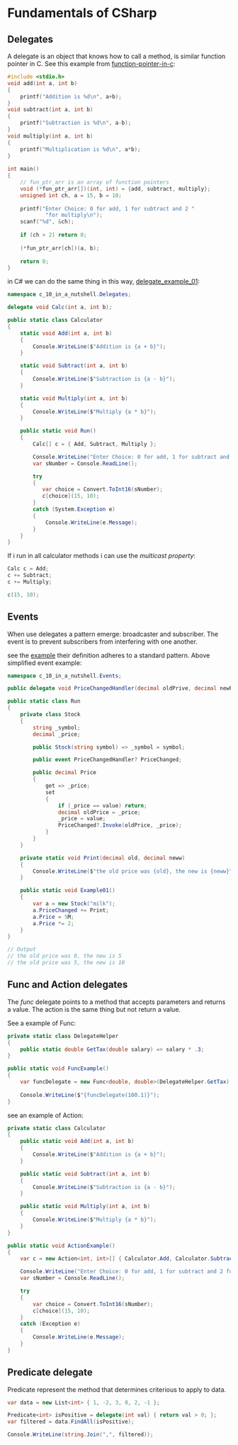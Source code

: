 # Fundamentals of CSharp

## Delegates

A delegate is an object that knows how to call a method, is similar function pointer in C. See this example from [function-pointer-in-c]( https://www.geeksforgeeks.org/function-pointer-in-c):

```c
#include <stdio.h> 
void add(int a, int b) 
{ 
    printf("Addition is %d\n", a+b); 
} 
void subtract(int a, int b) 
{ 
    printf("Subtraction is %d\n", a-b); 
} 
void multiply(int a, int b) 
{ 
    printf("Multiplication is %d\n", a*b); 
} 
  
int main() 
{ 
    // fun_ptr_arr is an array of function pointers 
    void (*fun_ptr_arr[])(int, int) = {add, subtract, multiply}; 
    unsigned int ch, a = 15, b = 10; 
  
    printf("Enter Choice: 0 for add, 1 for subtract and 2 "
            "for multiply\n"); 
    scanf("%d", &ch); 
  
    if (ch > 2) return 0; 
  
    (*fun_ptr_arr[ch])(a, b); 
  
    return 0; 
}
```

in C# we can do the same thing in this way, [delegate_example_01](delegates.cs):

```csharp
namespace c_10_in_a_nutshell.Delegates;

delegate void Calc(int a, int b);

public static class Calculator
{
    static void Add(int a, int b)
    {
        Console.WriteLine($"Addition is {a + b}");
    }

    static void Subtract(int a, int b)
    {
        Console.WriteLine($"Subtraction is {a - b}");
    }

    static void Multiply(int a, int b)
    {
        Console.WriteLine($"Multiply {a * b}");
    }

    public static void Run()
    {
        Calc[] c = { Add, Subtract, Multiply };

        Console.WriteLine("Enter Choice: 0 for add, 1 for subtract and 2 for multiply");
        var sNumber = Console.ReadLine();

        try
        {
           var choice = Convert.ToInt16(sNumber);
           c[choice](15, 10);
        }
        catch (System.Exception e)
        {
            Console.WriteLine(e.Message);            
        }
    }
}
```

If i run in all calculator methods i can use the *multicast property*: 

```csharp
Calc c = Add;
c += Subtract;
c += Multiply;

c(15, 10);
```

## Events

When use delegates a pattern emerge: broadcaster and subscriber. The event is to prevent subscribers from interfering with one another.

see the [example](events) their definition adheres to a standard pattern. Above simplified event example:

```csharp
namespace c_10_in_a_nutshell.Events;

public delegate void PriceChangedHandler(decimal oldPrive, decimal newPrice);

public static class Run
{
    private class Stock
    {
        string _symbol;
        decimal _price;

        public Stock(string symbol) => _symbol = symbol;

        public event PriceChangedHandler? PriceChanged;

        public decimal Price
        {
            get => _price;
            set
            {
                if (_price == value) return;
                decimal oldPrice = _price;
                _price = value;
                PriceChanged?.Invoke(oldPrice, _price);
            }
        }
    }

    private static void Print(decimal old, decimal neww) 
    {
        Console.WriteLine($"the old price was {old}, the new is {neww}");
    }

    public static void Example01()
    {
        var a = new Stock("milk");
        a.PriceChanged += Print;
        a.Price = 5M;
        a.Price *= 2;
    }
}

// Output
// the old price was 0, the new is 5
// the old price was 5, the new is 10
```

## Func and Action delegates

The *func* delegate points to a method that accepts parameters and returns a value. The action is the same thing but not return a value.

See a example of Func:

```csharp
private static class DelegateHelper
{
    public static double GetTax(double salary) => salary * .3;
}

public static void FuncExample()
{
    var funcDelegate = new Func<double, double>(DelegateHelper.GetTax); 
    
    Console.WriteLine($"{funcDelegate(100.1)}");
}
```

see an example of Action:

```csharp
private static class Calculator
{
    public static void Add(int a, int b)
    {
        Console.WriteLine($"Addition is {a + b}");
    }

    public static void Subtract(int a, int b)
    {
        Console.WriteLine($"Subtraction is {a - b}");
    }

    public static void Multiply(int a, int b)
    {
        Console.WriteLine($"Multiply {a * b}");
    }
}

public static void ActionExample()
{
    var c = new Action<int, int>[] { Calculator.Add, Calculator.Subtract, Calculator.Multiply };

    Console.WriteLine("Enter Choice: 0 for add, 1 for subtract and 2 for multiply");
    var sNumber = Console.ReadLine();

    try
    {
        var choice = Convert.ToInt16(sNumber);
        c[choice](15, 10);
    }
    catch (Exception e)
    {
        Console.WriteLine(e.Message);            
    }
}
```

## Predicate delegate

Predicate represent the method that determines criterious to apply to data.

```csharp
var data = new List<int> { 1, -2, 3, 0, 2, -1 };

Predicate<int> isPositive = delegate(int val) { return val > 0; };
var filtered = data.FindAll(isPositive);

Console.WriteLine(string.Join(",", filtered));
```


